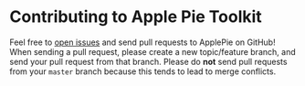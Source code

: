 Contributing to Apple Pie Toolkit
=========================

Feel free to [open issues](https://github.com/railsware/applepie/issues) and send pull requests to ApplePie on GitHub! When sending a
pull request, please create a new topic/feature branch, and send your pull
request from that branch. Please do **not** send pull requests from your ```master```
branch because this tends to lead to merge conflicts.
